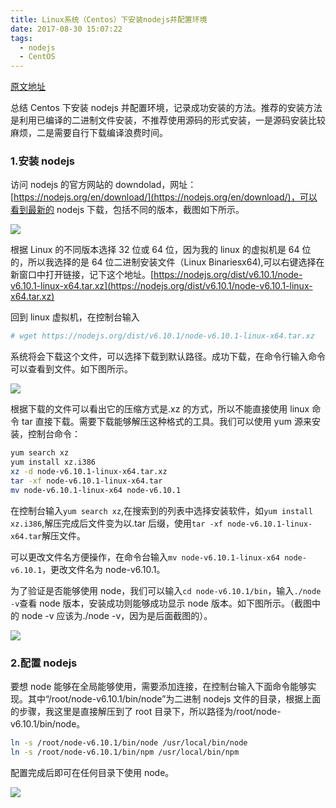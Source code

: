 ```yaml
---
title: Linux系统（Centos）下安装nodejs并配置环境
date: 2017-08-30 15:07:22
tags:
  - nodejs
  - CentOS
---
```


[原文地址](http://blog.csdn.net/qq_21794603/article/details/68067821)

总结 Centos 下安装 nodejs 并配置环境，记录成功安装的方法。推荐的安装方法是利用已编译的二进制文件安装，不推荐使用源码的形式安装，一是源码安装比较麻烦，二是需要自行下载编译浪费时间。

### 1.安装 nodejs

访问 nodejs 的官方网站的 downdolad，网址：[https://nodejs.org/en/download/](https://nodejs.org/en/download/)，可以看到最新的 nodejs 下载，包括不同的版本，截图如下所示。

![](http://img.blog.csdn.net/20170329190539370?watermark/2/text/aHR0cDovL2Jsb2cuY3Nkbi5uZXQvcXFfMjE3OTQ2MDM=/font/5a6L5L2T/fontsize/400/fill/I0JBQkFCMA==/dissolve/70/gravity/SouthEast)

根据 Linux 的不同版本选择 32 位或 64 位，因为我的 linux 的虚拟机是 64 位的，所以我选择的是 64 位二进制安装文件（Linux Binariesx64),可以右键选择在新窗口中打开链接，记下这个地址。[https://nodejs.org/dist/v6.10.1/node-v6.10.1-linux-x64.tar.xz](https://nodejs.org/dist/v6.10.1/node-v6.10.1-linux-x64.tar.xz)

回到 linux 虚拟机，在控制台输入

```bash
# wget https://nodejs.org/dist/v6.10.1/node-v6.10.1-linux-x64.tar.xz
```

系统将会下载这个文件，可以选择下载到默认路径。成功下载，在命令行输入命令可以查看到文件。如下图所示。

![](http://img.blog.csdn.net/20170329194814703?watermark/2/text/aHR0cDovL2Jsb2cuY3Nkbi5uZXQvcXFfMjE3OTQ2MDM=/font/5a6L5L2T/fontsize/400/fill/I0JBQkFCMA==/dissolve/70/gravity/SouthEast)

根据下载的文件可以看出它的压缩方式是.xz 的方式，所以不能直接使用 linux 命令 tar 直接下载。需要下载能够解压这种格式的工具。我们可以使用 yum 源来安装，控制台命令：

```bash
yum search xz
yum install xz.i386
xz -d node-v6.10.1-linux-x64.tar.xz
tar -xf node-v6.10.1-linux-x64.tar
mv node-v6.10.1-linux-x64 node-v6.10.1
```

在控制台输入`yum search xz`,在搜索到的列表中选择安装软件，如`yum install xz.i386`,解压完成后文件变为以.tar 后缀，使用`tar -xf node-v6.10.1-linux-x64.tar`解压文件。

可以更改文件名方便操作，在命令台输入`mv node-v6.10.1-linux-x64 node-v6.10.1`，更改文件名为 node-v6.10.1。

为了验证是否能够使用 node，我们可以输入`cd node-v6.10.1/bin`，输入`./node -v`查看 node 版本，安装成功则能够成功显示 node 版本。如下图所示。（截图中的 node -v 应该为./node -v，因为是后面截图的）。

![](http://img.blog.csdn.net/20170329193059346?watermark/2/text/aHR0cDovL2Jsb2cuY3Nkbi5uZXQvcXFfMjE3OTQ2MDM=/font/5a6L5L2T/fontsize/400/fill/I0JBQkFCMA==/dissolve/70/gravity/SouthEast)

### 2.配置 nodejs

要想 node 能够在全局能够使用，需要添加连接，在控制台输入下面命令能够实现。其中“/root/node-v6.10.1/bin/node”为二进制 nodejs 文件的目录，根据上面的步骤，我这里是直接解压到了 root 目录下，所以路径为/root/node-v6.10.1/bin/node。

```bash
ln -s /root/node-v6.10.1/bin/node /usr/local/bin/node
ln -s /root/node-v6.10.1/bin/npm /usr/local/bin/npm
```

配置完成后即可在任何目录下使用 node。

![](http://img.blog.csdn.net/20170329194133691?watermark/2/text/aHR0cDovL2Jsb2cuY3Nkbi5uZXQvcXFfMjE3OTQ2MDM=/font/5a6L5L2T/fontsize/400/fill/I0JBQkFCMA==/dissolve/70/gravity/SouthEast)
